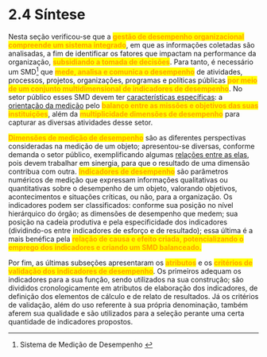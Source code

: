 # 2.4 Síntese

Nesta seção verificou-se que a <mark style="color:orange;">**gestão de desempenho organizacional compreende um sistema integrado**</mark>, em que as informações coletadas são analisadas, a fim de identificar os fatores que impactam na performance da organização, <mark style="color:orange;">**subsidiando a tomada de decisões**</mark>. Para tanto, é necessário um SMD[^1] que <mark style="color:orange;">**mede, analisa e comunica o desempenho**</mark> de atividades, processos, projetos, organizações, programas e políticas públicas <mark style="color:orange;">**por meio de um conjunto multidimensional de indicadores de desempenho**</mark>. No setor público esses SMD devem ter [características específicas](2.1-sistemas-de-medicao-e-de-gestao-de-desempenho.md#caracteristicas-dos-sistemas-de-medicao-de-desempenho): a [orientação da medição](2.1-sistemas-de-medicao-e-de-gestao-de-desempenho.md#orientacao-de-um-smd-para-orgaos-publicos) pelo <mark style="color:orange;">**balanço entre as missões e objetivos das suas instituições**</mark>, além da <mark style="color:orange;">**multiplicidade dimensões de desempenho**</mark> para capturar as diversas atividades desse setor.&#x20;

<mark style="color:orange;">**Dimensões de medição de desempenho**</mark> são as diferentes perspectivas consideradas na medição de um objeto; apresentou-se diversas, conforme demanda o setor público, exemplificando algumas [relações entre as elas](2.2-dimensoes-de-medicao-de-desempenho-no-setor-publico.md#ambientes-algumas-relacoes-entre-as-dimensoes-de-medicao-de-desempenho), pois devem trabalhar em sinergia, para que o resultado de uma dimensão contribua com outra. <mark style="color:orange;">**Indicadores de desempenho**</mark> são parâmetros numéricos de medição que expressam informações qualitativas ou quantitativas sobre o desempenho de um objeto, valorando objetivos, acontecimentos e situações críticas, ou não, para a organização. Os indicadores podem ser classificados: conforme sua posição no nível hierárquico do órgão; as dimensões de desempenho que medem; sua posição na cadeia produtiva e pela especificidade dos indicadores (dividindo-os entre indicadores de esforço e de resultado); essa última é a mais benéfica pela <mark style="color:orange;">**relação de causa e efeito criada, potencializando o emprego dos indicadores e criando um SMD balanceado.**</mark>

Por fim, as últimas subseções apresentaram os <mark style="color:orange;">**atributos**</mark> e os <mark style="color:orange;">**critérios de validação dos indicadores de desempenho**</mark>. Os primeiros adequam os indicadores para a sua função, sendo utilizados na sua construção; são divididos cronologicamente em atributos de elaboração dos indicadores, de definição dos elementos de cálculo e de relato de resultados. Já os critérios de validação, além do uso referente à sua própria denominação, também aferem sua qualidade e são utilizados para a seleção perante uma certa quantidade de indicadores propostos.

[^1]: Sistema de Medição de Desempenho&#x20;
